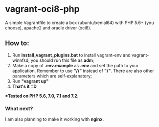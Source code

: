 # vagrant-oci8-php
A simple Vagrantfile to create a box (ubuntu/xenial64) with PHP 5.6+ (you choose), apache2 and oracle driver (oci8).

## How to:

1. Run __install_vagrant_plugins.bat__ to install vagrant-env and vagrant-winnfsd, you should run this file as __adm__;  
1. Make a copy of __.env.example__ as __.env__ and set the path to your application. Remember to use __"//"__ instead of __"/"__. There are also other parameters which are self-explanatory;  
1. Run __"vagrant up"__  
1. __That's it =D__



__*Tested on PHP 5.6, 7.0, 7.1 and 7.2.__

### What next?

I am also planning to make it working with **nginx**.
